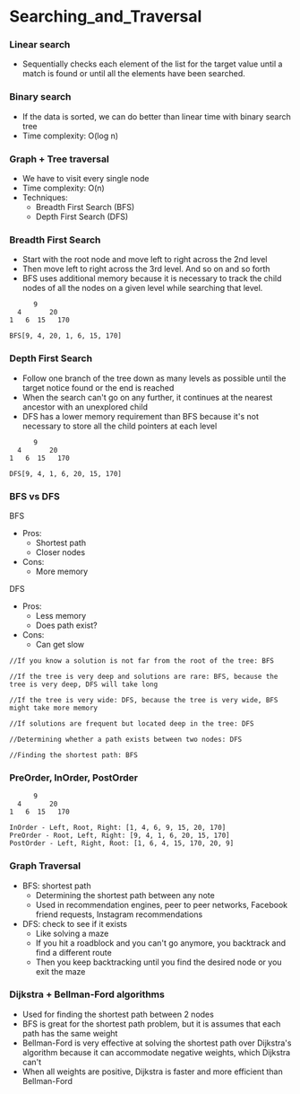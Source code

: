 # Searching_and_Traversal

### Linear search
- Sequentially checks each element of the list for the target value until a match is found or until all the elements have been searched.

### Binary search
- If the data is sorted, we can do better than linear time with binary search tree
- Time complexity: O(log n)

### Graph + Tree traversal
- We have to visit every single node
- Time complexity: O(n)
- Techniques:
    + Breadth First Search (BFS)
    + Depth First Search (DFS)

### Breadth First Search
- Start with the root node and move left to right across the 2nd level
- Then move left to right across the 3rd level. And so on and so forth
- BFS uses additional memory because it is necessary to track the child nodes of all the nodes on a given level while searching that level.
```
      9
  4       20
1   6  15   170

BFS[9, 4, 20, 1, 6, 15, 170]
```

### Depth First Search
- Follow one branch of the tree down as many levels as possible until the target notice found or the end is reached
- When the search can't go on any further, it continues at the nearest ancestor with an unexplored child
- DFS has a lower memory requirement than BFS because it's not necessary to store all the child pointers at each level
```
      9
  4       20
1   6  15   170

DFS[9, 4, 1, 6, 20, 15, 170]
```

### BFS vs DFS
BFS
- Pros:
    + Shortest path
    + Closer nodes
- Cons:
    + More memory

DFS
- Pros:
    + Less memory
    + Does path exist?
- Cons:
    + Can get slow
```
//If you know a solution is not far from the root of the tree: BFS

//If the tree is very deep and solutions are rare: BFS, because the tree is very deep, DFS will take long

//If the tree is very wide: DFS, because the tree is very wide, BFS might take more memory

//If solutions are frequent but located deep in the tree: DFS

//Determining whether a path exists between two nodes: DFS

//Finding the shortest path: BFS
```

### PreOrder, InOrder, PostOrder
```
      9
  4       20
1   6  15   170

InOrder - Left, Root, Right: [1, 4, 6, 9, 15, 20, 170]
PreOrder - Root, Left, Right: [9, 4, 1, 6, 20, 15, 170]
PostOrder - Left, Right, Root: [1, 6, 4, 15, 170, 20, 9]
```

### Graph Traversal
- BFS: shortest path
    + Determining the shortest path between any note
    + Used in recommendation engines, peer to peer networks, Facebook friend requests, Instagram recommendations
- DFS: check to see if it exists
    + Like solving a maze
    + If you hit a roadblock and you can't go anymore, you backtrack and find a different route
    + Then you keep backtracking until you find the desired node or you exit the maze

### Dijkstra + Bellman-Ford algorithms
- Used for finding the shortest path between 2 nodes
- BFS is great for the shortest path problem, but it is assumes that each path has the same weight
- Bellman-Ford is very effective at solving the shortest path over Dijkstra's algorithm because it can accommodate negative weights, which Dijkstra can't
- When all weights are positive, Dijkstra is faster and more efficient than Bellman-Ford